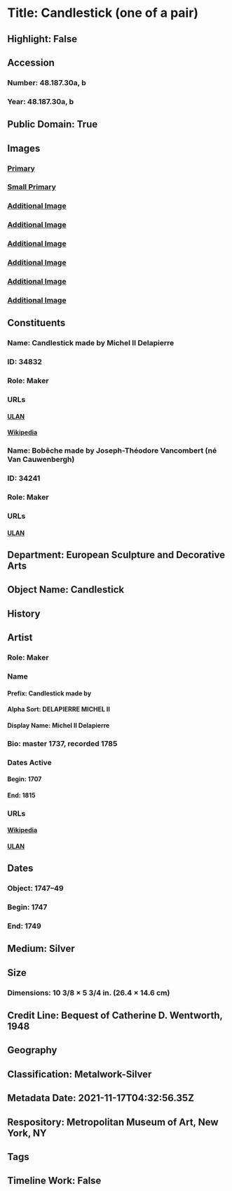 # Title: Candlestick (one of a pair)
## Highlight: False
## Accession
### Number: 48.187.30a, b
### Year: 48.187.30a, b
## Public Domain: True
## Images
### [Primary](https://images.metmuseum.org/CRDImages/es/original/144519.jpg)
### [Small Primary](https://images.metmuseum.org/CRDImages/es/web-large/144519.jpg)
### [Additional Image](https://images.metmuseum.org/CRDImages/es/original/144518.jpg)
### [Additional Image](https://images.metmuseum.org/CRDImages/es/original/144520.jpg)
### [Additional Image](https://images.metmuseum.org/CRDImages/es/original/144521.jpg)
### [Additional Image](https://images.metmuseum.org/CRDImages/es/original/144522.jpg)
### [Additional Image](https://images.metmuseum.org/CRDImages/es/original/144523.jpg)
### [Additional Image](https://images.metmuseum.org/CRDImages/es/original/144524.jpg)
## Constituents
### Name: Candlestick made by Michel II Delapierre
### ID: 34832
### Role: Maker
### URLs
#### [ULAN](http://vocab.getty.edu/page/ulan/500090751)
#### [Wikipedia](https://www.wikidata.org/wiki/Q80567995)
### Name: Bobêche made by Joseph-Théodore Vancombert (né Van Cauwenbergh)
### ID: 34241
### Role: Maker
### URLs
#### [ULAN](http://vocab.getty.edu/page/ulan/500098203)
## Department: European Sculpture and Decorative Arts
## Object Name: Candlestick
## History
## Artist
### Role: Maker
### Name
#### Prefix: Candlestick made by
#### Alpha Sort: DELAPIERRE MICHEL II
#### Display Name: Michel II Delapierre
### Bio: master 1737, recorded 1785
### Dates Active
#### Begin: 1707
#### End: 1815
### URLs
#### [Wikipedia](https://www.wikidata.org/wiki/Q80567995)
#### [ULAN](http://vocab.getty.edu/page/ulan/500090751)
## Dates
### Object: 1747–49
### Begin: 1747
### End: 1749
## Medium: Silver
## Size
### Dimensions: 10 3/8 × 5 3/4 in. (26.4 × 14.6 cm)
## Credit Line: Bequest of Catherine D. Wentworth, 1948
## Geography
## Classification: Metalwork-Silver
## Metadata Date: 2021-11-17T04:32:56.35Z
## Respository: Metropolitan Museum of Art, New York, NY
## Tags
## Timeline Work: False